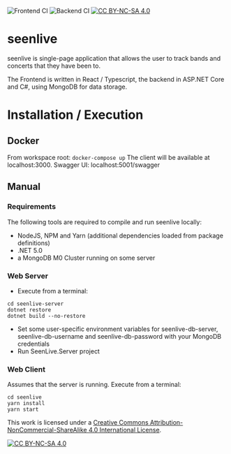 ![Frontend CI](https://github.com/baci/seenlive/workflows/Node.js%20Frontend%20CI/badge.svg?branch=master) ![Backend CI](https://github.com/baci/seenlive/workflows/.NET-Backend/badge.svg) [![CC BY-NC-SA 4.0][cc-by-nc-sa-shield]][cc-by-nc-sa]

# seenlive
seenlive is single-page application that allows the user to track bands and concerts that they have been to. 

The Frontend is written in React / Typescript, the backend in ASP.NET Core and C#, using MongoDB for data storage.

# Installation / Execution

## Docker
From workspace root: ```docker-compose up```
The client will be available at localhost:3000. Swagger UI: localhost:5001/swagger

## Manual

### Requirements
The following tools are required to compile and run seenlive locally:
* NodeJS, NPM and Yarn (additional dependencies loaded from package definitions)
* .NET 5.0
* a MongoDB M0 Cluster running on some server

### Web Server
* Execute from a terminal:
```
cd seenlive-server
dotnet restore
dotnet build --no-restore
```
* Set some user-specific environment variables for seenlive-db-server, seenlive-db-username and seenlive-db-password with your MongoDB credentials
* Run SeenLive.Server project

### Web Client
Assumes that the server is running. Execute from a terminal:
```
cd seenlive
yarn install
yarn start
```


This work is licensed under a
[Creative Commons Attribution-NonCommercial-ShareAlike 4.0 International License][cc-by-nc-sa].

[![CC BY-NC-SA 4.0][cc-by-nc-sa-image]][cc-by-nc-sa]

[cc-by-nc-sa]: http://creativecommons.org/licenses/by-nc-sa/4.0/
[cc-by-nc-sa-image]: https://licensebuttons.net/l/by-nc-sa/4.0/88x31.png
[cc-by-nc-sa-shield]: https://img.shields.io/badge/License-CC%20BY--NC--SA%204.0-lightgrey.svg
